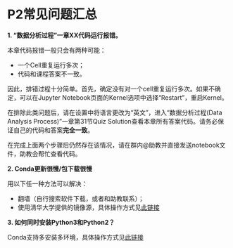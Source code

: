 # P2常见问题汇总

**1. “数据分析过程”一章XX代码运行报错。**

本章代码报错一般只会有两种可能：

- 一个Cell重复运行多次；
- 代码和课程答案不一致。

因此，排错过程十分简单。首先，确定没有对一个cell重复运行多次。如果不确定，可以在Jupyter Notebook页面的Kernel选项中选择“Restart”，重启Kernel。

在排除此类问题后，请在设置中将语言更改为“英文”，进入“数据分析过程(Data Analysis Process)”一章第31节Quiz Solution查看本章所有答案代码。请务必保证自己的代码和答案**完全一致**。

在完成上面两个步骤后仍然存在该情况，请在群内@助教并直接发送notebook文件，助教会帮忙查看代码。

**2. Conda更新很慢/包下载很慢**

用以下任一种方法可以解决：

- 翻墙（自行搜索软件下载，或者和助教联系）；
- 使用清华大学提供的镜像源，具体操作方式见[此链接](https://mirror.tuna.tsinghua.edu.cn/help/anaconda/)

**3. 如何同时安装Python3和Python2？**

Conda支持多安装多环境，具体操作方式见[此链接](https://conda.io/docs/py2or3.html)

